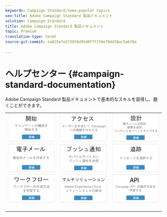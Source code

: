 ```yaml
---
keywords: Campaign Standard;home;popular topics
seo-title: Adobe Campaign Standard 製品ドキュメント
solution: Campaign Standard
title: Adobe Campaign Standard 製品ドキュメント
topic: Premium
translation-type: tm+mt
source-git-commit: ea825afe573959d95d0f7f3f6e79dd38ac5a678a

---
```



# ヘルプセンター {#campaign-standard-documentation}

Adobe Campaign Standard 製品ドキュメントで基本的なスキルを習得し、磨くことができます。

|  |  |  |
|:---:|:---:|:---:|
| [![画像](/help/assets/start-400.png)](/help/start/using/campaign-orchestration.md) | [![画像](/help/assets/access-400.png)](/help/administration/using/about-access-management.md) | [![画像](/help/assets/design-400.png)](/help/designing/using/overview.md) |
| [![画像](/help/assets/email-400.png)](/help/channels/using/creating-an-email.md) | [![画像](/help/assets/push-400.png)](/help/channels/using/about-push-notifications.md) | [![画像](/help/assets/track-400.png)](/help/sending/using/tracking-messages.md) |
| [![画像](/help/assets/workflows-400.png)](/help/automating/using/building-a-workflow.md) | [![画像](/help/assets/multi-400.png)](/help/integrating/using/about-campaign-integrations.md) | [![画像](/help/assets/api-400.png)](https://docs.campaign.adobe.com/doc/standard/en/api/ACS_API.html) |
| [![画像](/help/assets/empty123456791.png)](https://docs.adobe.com/content/help/en/campaign-standard/using/campaign-standard-home.html) | [![画像](/help/assets/empty123456791.png)](https://docs.adobe.com/content/help/en/campaign-standard/using/campaign-standard-home.html) | [![画像](/help/assets/empty123456791.png)](https://docs.adobe.com/content/help/en/campaign-standard/using/campaign-standard-home.html) |
